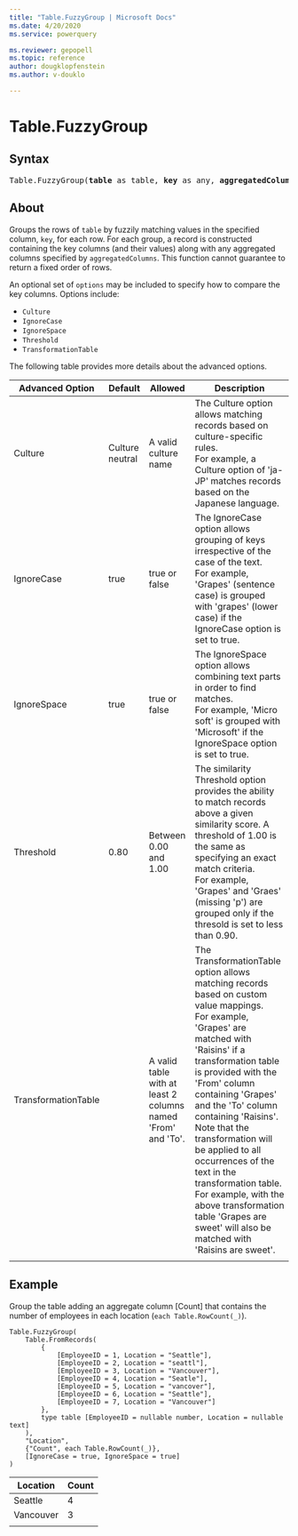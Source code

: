 ```yaml
---
title: "Table.FuzzyGroup | Microsoft Docs"
ms.date: 4/20/2020
ms.service: powerquery

ms.reviewer: gepopell
ms.topic: reference
author: dougklopfenstein
ms.author: v-douklo

---
```

# Table.FuzzyGroup
  
## Syntax

<pre>
Table.FuzzyGroup(<b>table</b> as table, <b>key</b> as any, <b>aggregatedColumns</b> as list, optional <b>options</b> as nullable record) as table
</pre>
  

## About

Groups the rows of `table` by fuzzily matching values in the specified column, `key`, for each row. For each group, a record is constructed containing the key columns (and their values) along with any aggregated columns specified by `aggregatedColumns`. This function cannot guarantee to return a fixed order of rows.

An optional set of `options` may be included to specify how to compare the key columns. Options include:

* `Culture`
* `IgnoreCase`
* `IgnoreSpace`
* `Threshold`
* `TransformationTable`

The following table provides more details about the advanced options. 

|Advanced Option |Default |Allowed |Description |
| --- | --- | --- | --- |
|Culture |Culture neutral |A valid culture name |The Culture option allows matching records based on culture-specific rules. <br/> For example, a Culture option of 'ja-JP' matches records based on the Japanese language. |
|IgnoreCase |true |true or false |The IgnoreCase option allows grouping of keys irrespective of the case of the text. <br/> For example, 'Grapes' (sentence case) is grouped with 'grapes' (lower case) if the IgnoreCase option is set to true. |
|IgnoreSpace |true |true or false |The IgnoreSpace option allows combining text parts in order to find matches. <br/> For example, 'Micro soft' is grouped with 'Microsoft' if the IgnoreSpace option is set to true. |
|Threshold |0.80 |Between 0.00 and 1.00 |The similarity Threshold option provides the ability to match records above a given similarity score. A threshold of 1.00 is the same as specifying an exact match criteria. <br/> For example, 'Grapes' and 'Graes' (missing 'p') are grouped only if the thresold is set to less than 0.90. |
|TransformationTable | |A valid table with at least 2 columns named 'From' and 'To'. |The TransformationTable option allows matching records based on custom value mappings. <br/> For example, 'Grapes' are matched with 'Raisins' if a transformation table is provided with the 'From' column containing 'Grapes' and the 'To' column containing 'Raisins'. Note that the transformation will be applied to all occurrences of the text in the transformation table. For example, with the above transformation table 'Grapes are sweet' will also be matched with 'Raisins are sweet'. |
| | | | | 

## Example

Group the table adding an aggregate column [Count] that contains the number of employees in each location (`each Table.RowCount(_)`).

```powerquery-m
Table.FuzzyGroup(
    Table.FromRecords(
        {
            [EmployeeID = 1, Location = "Seattle"],
            [EmployeeID = 2, Location = "seattl"],
            [EmployeeID = 3, Location = "Vancouver"],
            [EmployeeID = 4, Location = "Seatle"],
            [EmployeeID = 5, Location = "vancover"],
            [EmployeeID = 6, Location = "Seattle"],
            [EmployeeID = 7, Location = "Vancouver"]
        },
        type table [EmployeeID = nullable number, Location = nullable text]
    ),
    "Location",
    {"Count", each Table.RowCount(_)},
    [IgnoreCase = true, IgnoreSpace = true]
)
```

|Location |Count |
| --- | --- |
|Seattle |4 |
|Vancouver |3 |
| | |

